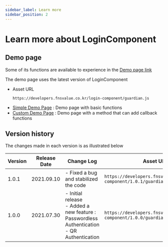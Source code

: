 ```yaml
---
sidebar_label: Learn more
sidebar_position: 2
---
```

# Learn more about LoginComponent

## Demo page
Some of its functions are available to experience in the [Demo page link](https://developers.fnsvalue.co.kr/login-component/demo/)

The demo page uses the latest version of LoginComponent
- Asset URL
  ```
  https://developers.fnsvalue.co.kr/login-component/guardian.js
  ```
- [Simple Demo Page](https://developers.fnsvalue.co.kr/login-component/demo/simple.html)
  : Demo page with basic functions
- [Custom Demo Page](https://developers.fnsvalue.co.kr/login-component/demo/custom.html)
  : Demo page with a method that can add callback functions

## Version history
The changes made in each version is as illustrated below

|Version|Release Date|Change Log|Asset URL|
|---|---|---|---|
|1.0.1| 2021.09.10 | - Fixed a bug and stabilized the code  | `https://developers.fnsvalue.co.kr/login-component/1.0.1/guardian.js` |
|1.0.0| 2021.07.30 | - Initial release<br/>- Added a new feature :  Passwordless Authentication<br/> -  QR Authentication | `https://developers.fnsvalue.co.kr/login-component/1.0.0/guardian.js` |

